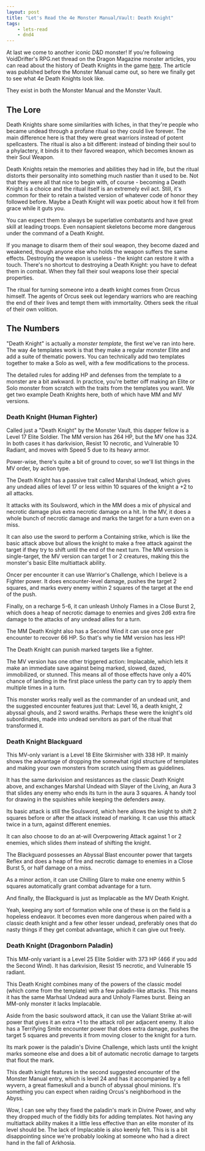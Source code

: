 ```yaml
---
layout: post
title: "Let's Read the 4e Monster Manual/Vault: Death Knight"
tags:
    - lets-read
    - dnd4
---
```


At last we come to another iconic D&D monster! If you're following VoidDrifter's
RPG.net thread on the Dragon Magazine monster articles, you can read about the
history of Death Knights in the game [here][1]. The article was published before
the Monster Manual came out, so here we finally get to see what 4e Death Knights
look like.

They exist in both the Monster Manual and the Monster Vault.

## The Lore

Death Knights share some similarities with liches, in that they're people who
became undead through a profane ritual so they could live forever. The main
difference here is that they were great warriors instead of potent
spellcasters. The ritual is also a bit different: instead of binding their soul
to a phylactery, it binds it to their favored weapon, which becomes known as
their Soul Weapon.

Death Knights retain the memories and abilities they had in life, but the ritual
distorts their personality into something much nastier than it used to be. Not
that they were all that nice to begin with, of course - becoming a Death Knight
is a choice and the ritual itself is an extremely evil act. Still, it's common
for their to retain a twisted version of whatever code of honor they followed
before. Maybe a Death Knight will wax poetic about how it fell from grace while
it guts you.

You can expect them to always be superlative combatants and have great skill at
leading troops. Even nonsapient skeletons become more dangerous under the
command of a Death Knight.

If you manage to disarm them of their soul weapon, they become dazed and
weakened, though anyone else who holds the weapon suffers the same
effects. Destroying the weapon is useless - the knight can restore it with a
touch. There's no shortcut to destroying a Death Knight: you have to defeat them
in combat. When they fall their soul weapons lose their special properties.

The ritual for turning someone into a death knight comes from Orcus
himself. The agents of Orcus seek out legendary warriors who are reaching the
end of their lives and tempt them with immortality. Others seek the ritual of
their own volition.

## The Numbers

"Death Knight" is actually a _monster template_, the first we've ran into
here. The way 4e templates work is that they make a regular monster Elite and
add a suite of thematic powers. You can technically add two templates together
to make a Solo as well, with a few modifications to the process.

The detailed rules for adding HP and defenses from the template to a monster are
a bit awkward. In practice, you're better oiff making an Elite or Solo monster
from scratch with the traits from the templates you want. We get two example
Death Knights here, both of which have MM and MV versions.

### Death Knight (Human Fighter)

Called just a "Death Knight" by the Monster Vault, this dapper fellow is a Level
17 Elite Soldier. The MM version has 264 HP, but the MV one has 324. In both
cases it has darkvision, Resist 10 necrotic, and Vulnerable 10 Radiant, and
moves with Speed 5 due to its heavy armor.

Power-wise, there's quite a bit of ground to cover, so we'll list things in the
MV order, by action type.

The Death Knight has a passive trait called Marshal Undead, which gives any
undead allies of level 17 or less within 10 squares of the knight a +2 to all
attacks.

It attacks with its Soulsword, which in the MM does a mix of physical and
necrotic damage plus extra necrotic damage on a hit. In the MV, it does a whole
bunch of necrotic damage and marks the target for a turn even on a miss.

It can also use the sword to perform a Containing strike, which is like the
basic attack above but allows the knight to make a free attack against the
target if they try to shift until the end of the next turn. The MM version is
single-target, the MV version can target 1 or 2 creatures, making this the
monster's basic Elite multiattack ability.

Oncer per encounter it can use Warrior's Challenge, which I believe is a Fighter
power. It does encounter-level damage, pushes the target 2 squares, and marks
every enemy within 2 squares of the target at the end of the push.

Finally, on a recharge 5-6, it can unleash Unholy Flames in a Close Burst 2,
which does a heap of necrotic damage to enemies and gives 2d6 extra fire damage
to the attacks of any undead allies for a turn.

The MM Death Knight also has a Second Wind it can use once per encounter to
recover 66 HP. So that's why tie MM version has less HP!

The Death Knight can punish marked targets like a fighter.

The MV version has one other triggered action: Implacable, which lets it make an
immediate save against being marked, slowed, dazed, immobilized, or
stunned. This means all of those effects have only a 40% chance of landing in
the first place unless the party can try to apply them multiple times in a turn.

This monster works really well as the commander of an undead unit, and the
suggested encounter features just that: Level 16, a death knight, 2 abyssal
ghouls, and 2 sword wraiths. Perhaps these were the knight's old subordinates,
made into undead servitors as part of the ritual that transformed it.

### Death Knight Blackguard

This MV-only variant is a Level 18 Elite Skirmisher with 338 HP. It mainly shows
the advantage of dropping the somewhat rigid structure of templates and making
your own monsters from scratch using them as guidelines.

It has the same darkvision and resistances as the classic Death Knight above,
and exchanges Marshal Undead with Slayer of the Living, an Aura 3 that slides
any enemy who ends its turn in the aura 3 squares. A handy tool for drawing in
the squishies while keeping the defenders away.

Its basic attack is still the Soulsword, which here allows the knight to shift 2
squares before or after the attack instead of marking. It can use this attack
twice in a turn, against different enemies.

It can also choose to do an at-will Overpowering Attack against 1 or 2 enemies,
which slides _them_ instead of shifting the knight.

The Blackguard possesses an Abyssal Blast encounter power that targets Reflex
and does a heap of fire and necrotic damage to enemies in a Close Burst 5, or
half damage on a miss.

As a minor action, it can use Chilling Glare to make one enemy within 5 squares
automatically grant combat advantage for a turn.

And finally, the Blackguard is just as Implacable as the MV Death Knight.

Yeah, keeping any sort of formation while one of these is on the field is a
hopeless endeavor. It becomes even more dangerous when paired with a classic
death knight and a few other lesser undead, preferably ones that do nasty things
if they get combat advantage, which it can give out freely.

### Death Knight (Dragonborn Paladin)

This MM-only variant is a Level 25 Elite Soldier with 373 HP (466 if you add the
Second Wind). It has darkvision, Resist 15 necrotic, and Vulnerable 15 radiant.

This Death Knight combines many of the powers of the classic model (which come
from the template) with a few paladin-like attacks. This means it has the same
Marhsal Undead aura and Unholy Flames burst. Being an MM-only monster it lacks
Implacable.

Aside from the basic soulsword attack, it can use the Valiant Strike at-will
power that gives it an extra +1 to the attack roll per adjacent enemy. It also
has a Terrifying Smite encounter power that does extra damage, pushes the target
5 squares and prevents it from moving closer to the knight for a turn.

Its mark power is the paladin's Divine Challenge, which lasts until the knight
marks someone else and does a bit of automatic necrotic damage to targets that
flout the mark.

This death knight features in the second suggested encounter of the Monster
Manual entry, which is level 24 and has it accompanied by a fell wyvern, a great
flameskull and a bunch of abyssal ghoul minions. It's something you can expect
when raiding Orcus's neighborhood in the Abyss.

Wow, I can see why they fixed the paladin's mark in Divine Power, and why they
dropped much of the fiddly bits for adding templates. Not having any multiattack
ability makes it a little less effective than an elite monster of its level
should be. The lack of Implacable is also keenly felt. This is is a bit
disappointing since we're probably looking at someone who had a direct hand in
the fall of Arkhosia.


[1]: https://forum.rpg.net/index.php?threads/lets-read-4e-dragon-dungeon-magazine-monster-articles.840167/post-22345155
